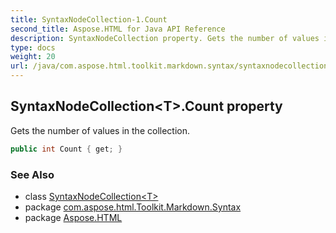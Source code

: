```yaml
---
title: SyntaxNodeCollection-1.Count
second_title: Aspose.HTML for Java API Reference
description: SyntaxNodeCollection property. Gets the number of values in the collection
type: docs
weight: 20
url: /java/com.aspose.html.toolkit.markdown.syntax/syntaxnodecollection-1/count/
---
```

## SyntaxNodeCollection&lt;T&gt;.Count property

Gets the number of values in the collection.

```java
public int Count { get; }
```

### See Also

* class [SyntaxNodeCollection&lt;T&gt;](../)
* package [com.aspose.html.Toolkit.Markdown.Syntax](../../syntaxnodecollection-1/)
* package [Aspose.HTML](../../../)
